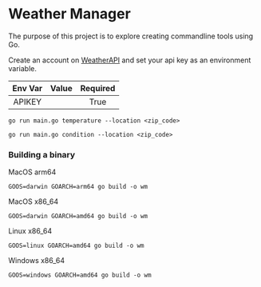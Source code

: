# Weather Manager

The purpose of this project is to explore creating commandline tools using Go.

Create an account on [WeatherAPI](https://weatherapi.com) and set your api key as an environment variable.

| Env Var |     Value      | Required |
|:-------:|:--------------:|:--------:|
| APIKEY  | <YOUR-API-KEY> |   True   |

```
go run main.go temperature --location <zip_code> 
```

```
go run main.go condition --location <zip_code>
```

### Building a binary

MacOS arm64

```
GOOS=darwin GOARCH=arm64 go build -o wm
```

MacOS x86_64

```
GOOS=darwin GOARCH=amd64 go build -o wm
```

Linux x86_64

```
GOOS=linux GOARCH=amd64 go build -o wm
```

Windows x86_64

```
GOOS=windows GOARCH=amd64 go build -o wm
```
